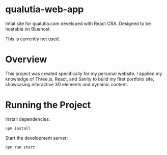 qualutia-web-app
======================
Intial site for qualutia.com developed with React CRA. Designed to be hostable on Bluehost. 

This is currently not used.

# Overview
This project was created specifically for my personal website. I applied my knowledge of Three.js, React, and Sanity to build my first portfolio site, showcasing interactive 3D elements and dynamic content.

# Running the Project
Install dependencies:
```
npm install
```

Start the development server:
```
npm run start
```

